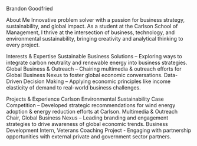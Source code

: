 Brandon Goodfried

About Me
Innovative problem solver with a passion for business strategy, sustainability, and global impact. As a student at the Carlson School of Management, I thrive at the intersection of business, technology, and environmental sustainability, bringing creativity and analytical thinking to every project.

Interests & Expertise
Sustainable Business Solutions – Exploring ways to integrate carbon neutrality and renewable energy into business strategies.
Global Business & Outreach – Chairing multimedia & outreach efforts for Global Business Nexus to foster global economic conversations.
Data-Driven Decision Making – Applying economic principles like income elasticity of demand to real-world business challenges.

Projects & Experience
Carlson Environmental Sustainability Case Competition – Developed strategic recommendations for wind energy adoption & energy reduction efforts at Carlson.
Multimedia & Outreach Chair, Global Business Nexus – Leading branding and engagement strategies to drive awareness of global economic trends.
Business Development Intern, Veterans Coaching Project - Engaging with partnership opportunities with external private and government sector partners. 
